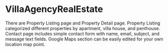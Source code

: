 # VillaAgencyRealEstate
There are Property Listing page and Property Detail page. Property Listing categorized different properties by apartment, villa house, and penthouse. Contact page includes simple contact form with name, email, subject, and message text fields. Google Maps section can be easily edited for your own location map point.
